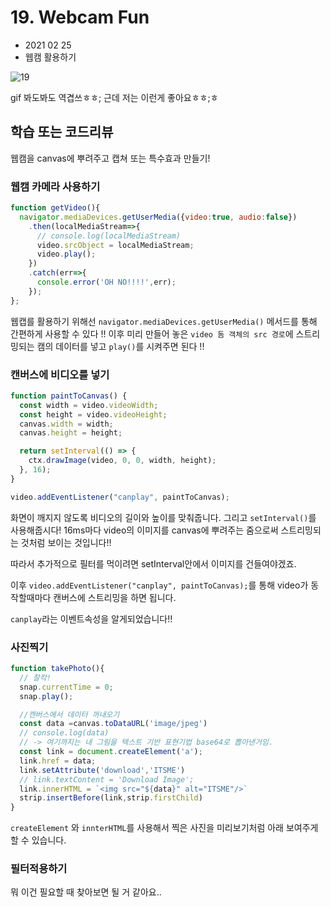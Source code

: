 # 19. Webcam Fun

- 2021 02 25
- 웹캠 활용하기

![19](../image/19.gif)

gif 봐도봐도 역겹쓰ㅎㅎ; 근데 저는 이런게 좋아요ㅎㅎ;ㅎ



## 학습 또는 코드리뷰

웹캠을 canvas에 뿌려주고 캡쳐 또는 특수효과 만들기!



### 웹캠 카메라 사용하기

```javascript
function getVideo(){
  navigator.mediaDevices.getUserMedia({video:true, audio:false})
    .then(localMediaStream=>{
      // console.log(localMediaStream)
      video.srcObject = localMediaStream;
      video.play();
    })
    .catch(err=>{
      console.error('OH NO!!!!',err);
    });
};
```

웹캡를 활용하기 위해선 `navigator.mediaDevices.getUserMedia()` 메서드를 통해 간편하게 사용할 수 있다 !! 이후 미리 만들어 놓은 `video 돔 객체의 src 경로`에 스트리밍되는 캠의 데이터를 넣고 `play()`를 시켜주면 된다 !!



### 캔버스에 비디오를 넣기

```javascript
function paintToCanvas() {
  const width = video.videoWidth;
  const height = video.videoHeight;
  canvas.width = width;
  canvas.height = height;

  return setInterval(() => {
    ctx.drawImage(video, 0, 0, width, height);
  }, 16);
}

video.addEventListener("canplay", paintToCanvas);
```

화면이 깨지지 않도록 비디오의 길이와 높이를 맞춰줍니다. 그리고 `setInterval()`를 사용해줍시다! 16ms마다 video의 이미지를 canvas에 뿌려주는 줌으로써 스트리밍되는 것처럼 보이는 것입니다!!

따라서 추가적으로 필터를 먹이려면 setInterval안에서 이미지를 건들여야겠죠.

이후 `video.addEventListener("canplay", paintToCanvas);`를 통해 video가 동작할때마다 캔버스에 스트리밍을 하면 됩니다.

`canplay`라는 이벤트속성을 알게되었습니다!!



### 사진찍기

```javascript
function takePhoto(){
  // 찰칵!
  snap.currentTime = 0;
  snap.play();

  //캔버스에서 데이터 꺼내오기
  const data =canvas.toDataURL('image/jpeg')
  // console.log(data)
  // -> 여기까지는 내 그림을 텍스트 기반 표현기법 base64로 뽑아낸거임.
  const link = document.createElement('a');
  link.href = data;
  link.setAttribute('download','ITSME')
  // link.textContent = 'Download Image';
  link.innerHTML = `<img src="${data}" alt="ITSME"/>`
  strip.insertBefore(link,strip.firstChild)
}
```

`createElement` 와 `innterHTML`를 사용해서 찍은 사진을 미리보기처럼 아래 보여주게 할 수 있습니다.



### 필터적용하기

뭐 이건 필요할 때 찾아보면 될 거 같아요..

